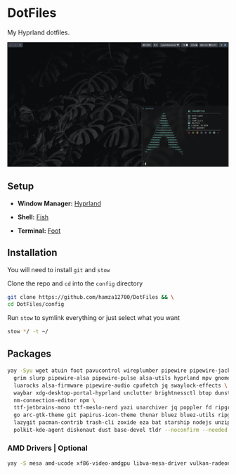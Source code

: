 # DotFiles

My Hyprland dotfiles.

![HomeScreen](./screenshots/screenshot.png)

## Setup

- **Window Manager:** [Hyprland](https://hyprland.org/)

- **Shell:** [Fish](https://github.com/fish-shell/fish-shell)

- **Terminal:** [Foot](https://codeberg.org/dnkl/foot)

## Installation

You will need to install `git` and `stow`

Clone the repo and `cd` into the `config` directory

```bash
git clone https://github.com/hamza12700/DotFiles && \
cd DotFiles/config
```

Run `stow` to symlink everything or just select what you want

```bash
stow */ -t ~/
```

## Packages

```bash
yay -Syu wget atuin foot pavucontrol wireplumber pipewire pipewire-jack imagemagick neofetch entr parallel cargo rustup ly firefox yt-dlp \
  grim slurp pipewire-alsa pipewire-pulse alsa-utils hyprland mpv gnome-keyring fish wf-recorder \
  luarocks alsa-firmware pipewire-audio cpufetch jq swaylock-effects \
  waybar xdg-desktop-portal-hyprland unclutter brightnessctl btop dunst github-cli network-manager-applet \
  nm-connection-editor npm \
  ttf-jetbrains-mono ttf-meslo-nerd yazi unarchiver jq poppler fd ripgrep fzf \
  go arc-gtk-theme git papirus-icon-theme thunar bluez bluez-utils ripgrep cliphist feh swaybg \
  lazygit pacman-contrib trash-cli zoxide eza bat starship nodejs unzip \
  polkit-kde-agent diskonaut dust base-devel tldr --noconfirm --needed
```

### AMD Drivers | Optional

```bash
yay -S mesa amd-ucode xf86-video-amdgpu libva-mesa-driver vulkan-radeon --noconfirm --needed
```
